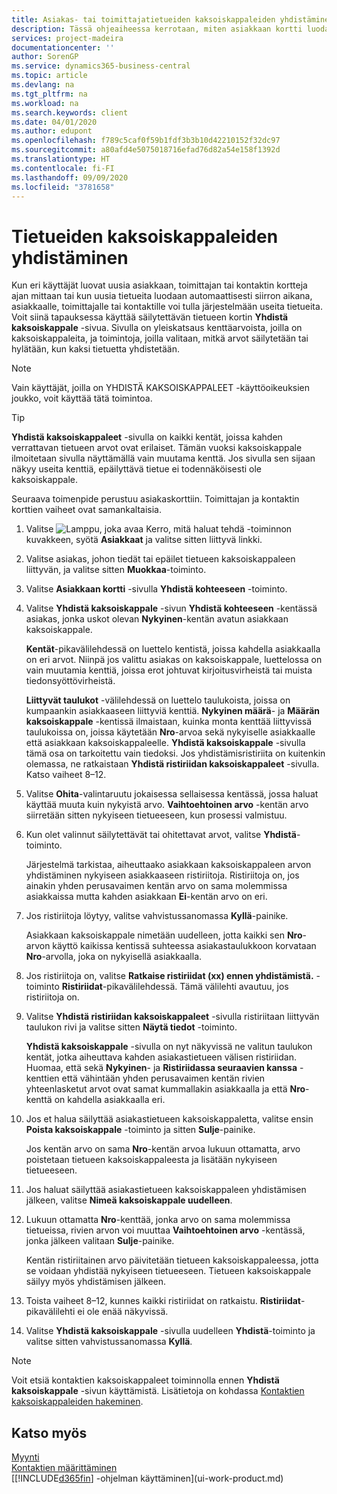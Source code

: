 ```yaml
---
title: Asiakas- tai toimittajatietueiden kaksoiskappaleiden yhdistäminen | Microsoft Docs
description: Tässä ohjeaiheessa kerrotaan, miten asiakkaan kortti luodaan rekisteröimään tietoja kustakin uudesta asiakkaasta, jolle myyt.
services: project-madeira
documentationcenter: ''
author: SorenGP
ms.service: dynamics365-business-central
ms.topic: article
ms.devlang: na
ms.tgt_pltfrm: na
ms.workload: na
ms.search.keywords: client
ms.date: 04/01/2020
ms.author: edupont
ms.openlocfilehash: f789c5caf0f59b1fdf3b3b10d42210152f32dc97
ms.sourcegitcommit: a80afd4e5075018716efad76d82a54e158f1392d
ms.translationtype: HT
ms.contentlocale: fi-FI
ms.lasthandoff: 09/09/2020
ms.locfileid: "3781658"
---
```

# <a name="merge-duplicate-records"></a>Tietueiden kaksoiskappaleiden yhdistäminen
Kun eri käyttäjät luovat uusia asiakkaan, toimittajan tai kontaktin kortteja ajan mittaan tai kun uusia tietueita luodaan automaattisesti siirron aikana, asiakkaalle, toimittajalle tai kontaktille voi tulla järjestelmään useita tietueita. Voit siinä tapauksessa käyttää säilytettävän tietueen kortin **Yhdistä kaksoiskappale** -sivua. Sivulla on yleiskatsaus kenttäarvoista, joilla on kaksoiskappaleita, ja toimintoja, joilla valitaan, mitkä arvot säilytetään tai hylätään, kun kaksi tietuetta yhdistetään.

> [!NOTE]
> Vain käyttäjät, joilla on YHDISTÄ KAKSOISKAPPALEET -käyttöoikeuksien joukko, voit käyttää tätä toimintoa.

> [!TIP]
> **Yhdistä kaksoiskappaleet** -sivulla on kaikki kentät, joissa kahden verrattavan tietueen arvot ovat erilaiset. Tämän vuoksi kaksoiskappale ilmoitetaan sivulla näyttämällä vain muutama kenttä. Jos sivulla sen sijaan näkyy useita kenttiä, epäilyttävä tietue ei todennäköisesti ole kaksoiskappale.

Seuraava toimenpide perustuu asiakaskorttiin. Toimittajan ja kontaktin korttien vaiheet ovat samankaltaisia.

1. Valitse ![Lamppu, joka avaa Kerro, mitä haluat tehdä -toiminnon](media/ui-search/search_small.png "Kerro, mitä haluat tehdä") kuvakkeen, syötä **Asiakkaat** ja valitse sitten liittyvä linkki.
2. Valitse asiakas, johon tiedät tai epäilet tietueen kaksoiskappaleen liittyvän, ja valitse sitten **Muokkaa**-toiminto.
3. Valitse **Asiakkaan kortti** -sivulla **Yhdistä kohteeseen** -toiminto.
4. Valitse **Yhdistä kaksoiskappale** -sivun **Yhdistä kohteeseen** -kentässä asiakas, jonka uskot olevan **Nykyinen**-kentän avatun asiakkaan kaksoiskappale.

    **Kentät**-pikavälilehdessä on luettelo kentistä, joissa kahdella asiakkaalla on eri arvot. Niinpä jos valittu asiakas on kaksoiskappale, luettelossa on vain muutamia kenttiä, joissa erot johtuvat kirjoitusvirheistä tai muista tiedonsyöttövirheistä.

    **Liittyvät taulukot** -välilehdessä on luettelo taulukoista, joissa on kumpaankin asiakkaaseen liittyviä kenttiä. **Nykyinen määrä**- ja **Määrän kaksoiskappale** -kentissä ilmaistaan, kuinka monta kenttää liittyvissä taulukoissa on, joissa käytetään **Nro**-arvoa sekä nykyiselle asiakkaalle että asiakkaan kaksoiskappaleelle. **Yhdistä kaksoiskappale** -sivulla tämä osa on tarkoitettu vain tiedoksi. Jos yhdistämisristiriita on kuitenkin olemassa, ne ratkaistaan **Yhdistä ristiriidan kaksoiskappaleet** -sivulla. Katso vaiheet 8–12.   

5. Valitse **Ohita**-valintaruutu jokaisessa sellaisessa kentässä, jossa haluat käyttää muuta kuin nykyistä arvo. **Vaihtoehtoinen arvo** -kentän arvo siirretään sitten nykyiseen tietueeseen, kun prosessi valmistuu.
6. Kun olet valinnut säilytettävät tai ohitettavat arvot, valitse **Yhdistä**-toiminto.

    Järjestelmä tarkistaa, aiheuttaako asiakkaan kaksoiskappaleen arvon yhdistäminen nykyiseen asiakkaaseen ristiriitoja. Ristiriitoja on, jos ainakin yhden perusavaimen kentän arvo on sama molemmissa asiakkaissa mutta kahden asiakkaan **Ei**-kentän arvo on eri.

7. Jos ristiriitoja löytyy, valitse vahvistussanomassa **Kyllä**-painike.

    Asiakkaan kaksoiskappale nimetään uudelleen, jotta kaikki sen **Nro**-arvon käyttö kaikissa kentissä suhteessa asiakastaulukkoon korvataan **Nro**-arvolla, joka on nykyisellä asiakkaalla.
8. Jos ristiriitoja on, valitse **Ratkaise ristiriidat (xx) ennen yhdistämistä.** -toiminto **Ristiriidat**-pikavälilehdessä. Tämä välilehti avautuu, jos ristiriitoja on.
9. Valitse **Yhdistä ristiriidan kaksoiskappaleet** -sivulla ristiriitaan liittyvän taulukon rivi ja valitse sitten **Näytä tiedot** -toiminto.

    **Yhdistä kaksoiskappale** -sivulla on nyt näkyvissä ne valitun taulukon kentät, jotka aiheuttava kahden asiakastietueen välisen ristiriidan. Huomaa, että sekä **Nykyinen**- ja **Ristiriidassa seuraavien kanssa** -kenttien että vähintään yhden perusavaimen kentän rivien yhteenlasketut arvot ovat samat kummallakin asiakkaalla ja että **Nro**-kenttä on kahdella asiakkaalla eri.   
10. Jos et halua säilyttää asiakastietueen kaksoiskappaletta, valitse ensin **Poista kaksoiskappale** -toiminto ja sitten **Sulje**-painike.

    Jos kentän arvo on sama **Nro**-kentän arvoa lukuun ottamatta, arvo poistetaan tietueen kaksoiskappaleesta ja lisätään nykyiseen tietueeseen.
11. Jos haluat säilyttää asiakastietueen kaksoiskappaleen yhdistämisen jälkeen, valitse **Nimeä kaksoiskappale uudelleen**.
12. Lukuun ottamatta **Nro**-kenttää, jonka arvo on sama molemmissa tietueissa, rivien arvon voi muuttaa **Vaihtoehtoinen arvo** -kentässä, jonka jälkeen valitaan **Sulje**-painike.

    Kentän ristiriitainen arvo päivitetään tietueen kaksoiskappaleessa, jotta se voidaan yhdistää nykyiseen tietueeseen. Tietueen kaksoiskappale säilyy myös yhdistämisen jälkeen.
13. Toista vaiheet 8–12, kunnes kaikki ristiriidat on ratkaistu. **Ristiriidat**-pikavälilehti ei ole enää näkyvissä.
14. Valitse **Yhdistä kaksoiskappale** -sivulla uudelleen **Yhdistä**-toiminto ja valitse sitten vahvistussanomassa **Kyllä**.

> [!NOTE]
> Voit etsiä kontaktien kaksoiskappaleet toiminnolla ennen **Yhdistä kaksoiskappale** -sivun käyttämistä. Lisätietoja on kohdassa [Kontaktien kaksoiskappaleiden hakeminen](marketing-setup-contacts.md#searching-for-duplicate-contacts).

## <a name="see-also"></a>Katso myös
[Myynti](sales-manage-sales.md)  
[Kontaktien määrittäminen](marketing-setup-contacts.md)  
[[!INCLUDE[d365fin](includes/d365fin_md.md)] -ohjelman käyttäminen](ui-work-product.md)
